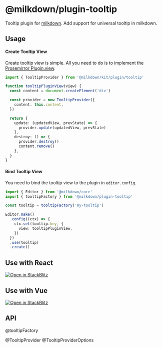 # @milkdown/plugin-tooltip

Tooltip plugin for [milkdown](https://milkdown.dev/).
Add support for universal tooltip in milkdown.

## Usage

#### Create Tooltip View

Create tooltip view is simple.
All you need to do is to implement the [Prosemirror Plugin.view](https://prosemirror.net/docs/ref/#state.PluginSpec.view).

```typescript
import { TooltipProvider } from '@milkdown/kit/plugin/tooltip'

function tooltipPluginView(view) {
  const content = document.createElement('div')

  const provider = new TooltipProvider({
    content: this.content,
  })

  return {
    update: (updatedView, prevState) => {
      provider.update(updatedView, prevState)
    },
    destroy: () => {
      provider.destroy()
      content.remove()
    },
  }
}
```

#### Bind Tooltip View

You need to bind the tooltip view to the plugin in `editor.config`.

```typescript
import { Editor } from '@milkdown/core'
import { tooltipFactory } from '@milkdown/plugin-tooltip'

const tooltip = tooltipFactory('my-tooltip')

Editor.make()
  .config((ctx) => {
    ctx.set(tooltip.key, {
      view: tooltipPluginView,
    })
  })
  .use(tooltip)
  .create()
```

## Use with React

[![Open in StackBlitz](https://developer.stackblitz.com/img/open_in_stackblitz.svg)](https://stackblitz.com/github/Milkdown/examples/tree/main/react-tooltip)

## Use with Vue

[![Open in StackBlitz](https://developer.stackblitz.com/img/open_in_stackblitz.svg)](https://stackblitz.com/github/Milkdown/examples/tree/main/vue-tooltip)

## API

@tooltipFactory

@TooltipProvider
@TooltipProviderOptions
